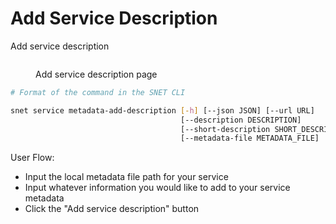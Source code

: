 # Add Service Description

Add service description

<figure><img src="../../../../../../../public/assets/images/products/TUI/Screenshot 2024-08-17 at 6.02.24 PM.png" alt=""><figcaption><p>Add service description page</p></figcaption></figure>

```bash
# Format of the command in the SNET CLI

snet service metadata-add-description [-h] [--json JSON] [--url URL]
                                      [--description DESCRIPTION]
                                      [--short-description SHORT_DESCRIPTION]
                                      [--metadata-file METADATA_FILE]
```

User Flow:

* Input the local metadata file path for your service
* Input whatever information you would like to add to your service metadata
* Click the "Add service description" button
